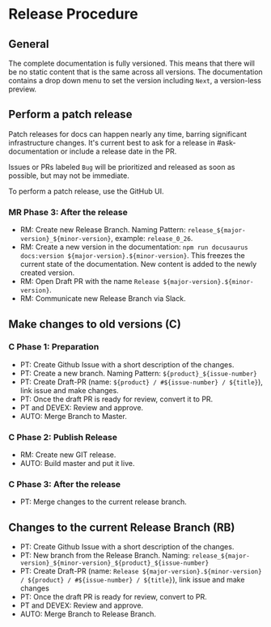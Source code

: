 # Release Procedure

## General

The complete documentation is fully versioned. This means that there will be no static content that is the same across all versions. The documentation contains a drop down menu to set the version including `Next`, a version-less preview.

## Perform a patch release

Patch releases for docs can happen nearly any time, barring significant infrastructure changes. It's current best to ask for a release in #ask-documentation or include a release date in the PR.

Issues or PRs labeled `Bug` will be prioritized and released as soon as possible, but may not be immediate.

To perform a patch release, use the GitHub UI.

### MR Phase 3: After the release

- RM: Create new Release Branch. Naming Pattern: `release_${major-version}_${minor-version}`, example: `release_0_26`.
- RM: Create a new version in the documentation: `npm run docusaurus docs:version ${major-version}.${minor-version}`. This freezes the current state of the documentation. New content is added to the newly created version.
- RM: Open Draft PR with the name `Release ${major-version}.${minor-version}`.
- RM: Communicate new Release Branch via Slack.

## Make changes to old versions (C)

### C Phase 1: Preparation

- PT: Create Github Issue with a short description of the changes.
- PT: Create a new branch. Naming Pattern: `${product}_${issue-number}`
- PT: Create Draft-PR (name: `${product} / #${issue-number} / ${title}`), link issue and make changes.
- PT: Once the draft PR is ready for review, convert it to PR.
- PT and DEVEX: Review and approve.
- AUTO: Merge Branch to Master.

### C Phase 2: Publish Release

- RM: Create new GIT release.
- AUTO: Build master and put it live.

### C Phase 3: After the release

- PT: Merge changes to the current release branch.

## Changes to the current Release Branch (RB)

- PT: Create Github Issue with a short description of the changes.
- PT: New branch from the Release Branch. Naming: `release_${major-version}_${minor-version}_${product}_${issue-number}`
- PT: Create Draft-PR (name: `Release ${major-version}.${minor-version} / ${product} / #${issue-number} / ${title}`), link issue and make changes
- PT: Once the draft PR is ready for review, convert to PR.
- PT and DEVEX: Review and approve.
- AUTO: Merge Branch to Release Branch.
